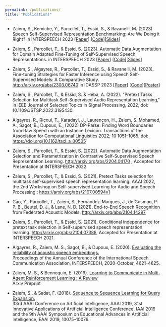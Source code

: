 ```yaml
---
permalink: /publications/
title: "Publications"
---
```

* Zaiem, S., Kemiche, Y., Parcollet, T., Essid, S., & Ravanelli, M. (2023). Speech Self-Supervised Representation Benchmarking: Are We Doing it Right? in INTERSPEECH 2023 [<a href="https://arxiv.org/abs/2306.00452" target="_blank">Paper</a>] [<a href="https://github.com/speechbrain/benchmarks/tree/main/benchmarks/MP3S" target="_blank">Code</a>][<a href="/assets/slides/IS_2023_Probing.pdf" target="_blank">Slides</a>]
  
* Zaiem, S., Parcollet, T., & Essid, S. (2023). Automatic Data Augmentation for Domain Adapted Fine-Tuning of Self-Supervised Speech Representations. in INTERSPEECH 2023 [<a href="https://arxiv.org/abs/2306.00481" target="_blank">Paper</a>] [<a href="https://github.com/speechbrain/speechbrain/tree/develop/recipes/LibriSpeech/ASR/CTC" target="_blank">Code</a>][<a href="/assets/slides/Prez_Interspeech_2023_Augmentation.pdf" target="_blank">Slides</a>]

* Zaiem, S., Algayres, R., Parcollet, T., Essid, S., & Ravanelli, M. (2023). Fine-tuning Strategies for Faster Inference using Speech Self-Supervised Models: A Comparative Study. http://arxiv.org/abs/2303.06740 in ICASSP 2023 [<a href="https://arxiv.org/abs/2303.06740" target="_blank">Paper</a>] [<a href="https://github.com/salah-zaiem/speeding_inferences" target="_blank">Code</a>][<a href="/assets/slides/Icassp_finetuningstrats_poster.pdf" target="_blank">Poster</a>]

* Zaiem, S., Parcollet, T., & Essid, S. & Heba, A. (2022). "Pretext Tasks Selection for Multitask Self-Supervised Audio Representation Learning," in IEEE Journal of Selected Topics in Signal Processing, 2022, doi: 10.1109/JSTSP.2022.3195430.

* Algayres, R., Ricoul, T., Karadayi, J., Laurençon, H., Zaiem, S. Mohamed, A., Sagot, B., Dupoux, E.; (2022) DP-Parse: Finding Word Boundaries from Raw Speech with an Instance Lexicon. Transactions of the Association for Computational Linguistics 2022; 10 1051–1065. doi: https://doi.org/10.1162/tacl_a_00505

* Zaiem, S., Parcollet, T., & Essid, S. (2022). Automatic Data Augmentation Selection and Parametrization in Contrastive Self-Supervised Speech Representation Learning. http://arxiv.org/abs/2204.04170 , Accepted for Presentation at INTERSPEECH 2022.

* Zaiem, S., Parcollet, T., & Essid, S. (2021). Pretext Tasks selection for multitask self-supervised speech representation learning. AAAI 2022, the 2nd Workshop on Self-supervised Learning for Audio and Speech Processing : https://arxiv.org/abs/2107.00594v1

* Gao, Y., Parcollet, T., Zaiem, S., Fernandez-Marques, J., de Gusmao, P. P. B., Beutel, D. J., & Lane, N. D. (2021). End-to-End Speech Recognition from Federated Acoustic Models. http://arxiv.org/abs/2104.14297

* Zaiem, S., Parcollet, T., & Essid, S. (2021). Conditional independence for pretext task selection in Self-supervised speech representation learning. http://arxiv.org/abs/2104.07388, Accepted for Presentation at INTERSPEECH 2021.

* Algayres, R., Zaiem, M. S., Sagot, B., & Dupoux, E. (2020).  [Evaluating the reliability of acoustic speech embeddings.](http://arxiv.org/abs/2007.13542)  <br />
 Proceedings of the Annual Conference of the International Speech Communication Association, INTERSPEECH, 2020-October, 4621–4625. 
 
* Zaïem, M. S., & Bennequin, E. (2019). [Learning to Communicate in Multi-Agent Reinforcement Learning : A Review](http://arxiv.org/abs/1911.05438)  <br />
Arxiv Preprint

* Zaiem, S., & Sadat, F. (2018). [Sequence to Sequence Learning for Query Expansion.](http://arxiv.org/abs/1812.10119) <br/> 33rd AAAI Conference on Artificial Intelligence, AAAI 2019, 31st Innovative Applications of Artificial Intelligence Conference, IAAI 2019 and the 9th AAAI Symposium on Educational Advances in Artificial Intelligence, EAAI 2019, 10075–10076. 

